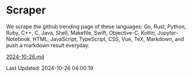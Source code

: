 # Scraper

We scrape the github trending page of these languages: Go, Rust, Python, Ruby, C++, C, Java, Shell, Makefile, Swift, Objective-C, Kotlin, Jupyter-Notebook, HTML, JavaScript, TypeScript, CSS, Vue, TeX, Markdown, and push a markdown result everyday.

[2024-10-26.md](https://github.com/yangwenmai/github-trending-backup/blob/master/2024-10-26.md)

Last Updated: 2024-10-26 04:00:19